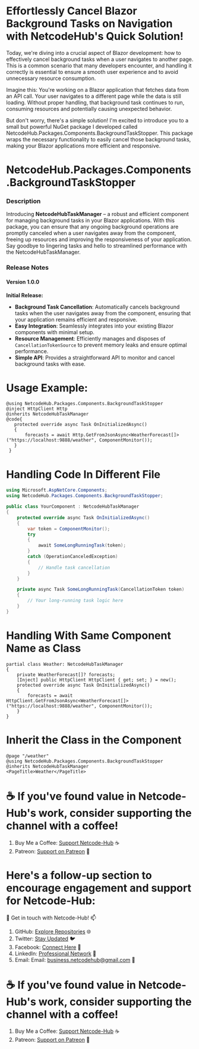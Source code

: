 # Effortlessly Cancel Blazor Background Tasks on Navigation with NetcodeHub's Quick Solution!

Today, we're diving into a crucial aspect of Blazor development: how to effectively cancel background tasks when a user navigates to another page. This is a common scenario that many developers encounter, and handling it correctly is essential to ensure a smooth user experience and to avoid unnecessary resource consumption.

Imagine this: You're working on a Blazor application that fetches data from an API call. Your user navigates to a different page while the data is still loading. Without proper handling, that background task continues to run, consuming resources and potentially causing unexpected behavior.

But don't worry, there's a simple solution! I'm excited to introduce you to a small but powerful NuGet package I developed called NetcodeHub.Packages.Components.BackgroundTaskStopper. This package wraps the necessary functionality to easily cancel those background tasks, making your Blazor applications more efficient and responsive.

# NetcodeHub.Packages.Components.BackgroundTaskStopper
### Description
Introducing **NetcodeHubTaskManager** – a robust and efficient component for managing background tasks in your Blazor applications. With this package, you can ensure that any ongoing background operations are promptly canceled when a user navigates away from the component, freeing up resources and improving the responsiveness of your application. Say goodbye to lingering tasks and hello to streamlined performance with the NetcodeHubTaskManager.

### Release Notes

#### Version 1.0.0

**Initial Release:**

- **Background Task Cancellation**: Automatically cancels background tasks when the user navigates away from the component, ensuring that your application remains efficient and responsive.
- **Easy Integration**: Seamlessly integrates into your existing Blazor components with minimal setup.
- **Resource Management**: Efficiently manages and disposes of `CancellationTokenSource` to prevent memory leaks and ensure optimal performance.
- **Simple API**: Provides a straightforward API to monitor and cancel background tasks with ease.

# Usage Example:
    @using NetcodeHub.Packages.Components.BackgroundTaskStopper
    @inject HttpClient Http
    @inherits NetcodeHubTaskManager
    @code{
       protected override async Task OnInitializedAsync()
       {
           forecasts = await Http.GetFromJsonAsync<WeatherForecast[]>("https://localhost:9888/weather", ComponentMonitor());
       }
     }

 
# Handling Code In Different File
```csharp
using Microsoft.AspNetCore.Components;
using NetcodeHub.Packages.Components.BackgroundTaskStopper;

public class YourComponent : NetcodeHubTaskManager
{
    protected override async Task OnInitializedAsync()
    {
        var token = ComponentMonitor();
        try
        {
            await SomeLongRunningTask(token);
        }
        catch (OperationCanceledException)
        {
            // Handle task cancellation
        }
    }

    private async Task SomeLongRunningTask(CancellationToken token)
    {
        // Your long-running task logic here
    }
}
```
# Handling With Same Component Name as Class
    partial class Weather: NetcodeHubTaskManager
    {
        private WeatherForecast[]? forecasts;
        [Inject] public HttpClient HttpClient { get; set; } = new();
        protected override async Task OnInitializedAsync()
        {
            forecasts = await HttpClient.GetFromJsonAsync<WeatherForecast[]>("https://localhost:9888/weather", ComponentMonitor());
        }
    }

# Inherit the Class in the Component
    @page "/weather"
    @using NetcodeHub.Packages.Components.BackgroundTaskStopper
    @inherits NetcodeHubTaskManager 
    <PageTitle>Weather</PageTitle>

   
# ☕️ If you've found value in Netcode-Hub's work, consider supporting the channel with a coffee!
1. Buy Me a Coffee: [Support Netcode-Hub](https://www.buymeacoffee.com/NetcodeHub) ☕️
2. Patreon: [Support on Patreon](https://patreon.com/user?u=113091185&utm_medium=unknown&utm_source=join_link&utm_campaign=creatorshare_creator&utm_content=copyLink) 🌟

# Here's a follow-up section to encourage engagement and support for Netcode-Hub:
🌟 Get in touch with Netcode-Hub! 📫
1. GitHub: [Explore Repositories](https://github.com/Netcode-Hub/Netcode-Hub) 🌐
2. Twitter: [Stay Updated](https://twitter.com/NetcodeHub) 🐦
3. Facebook: [Connect Here](https://web.facebook.com/NetcodeHub) 📘
4. LinkedIn: [Professional Network](https://www.linkedin.com/in/netcode-hub-90b188258/) 🔗
5. Email: Email: [business.netcodehub@gmail.com](mailto:business.netcodehub@gmail.com) 📧
   
# ☕️ If you've found value in Netcode-Hub's work, consider supporting the channel with a coffee!
1. Buy Me a Coffee: [Support Netcode-Hub](https://www.buymeacoffee.com/NetcodeHub) ☕️
2. Patreon: [Support on Patreon](https://patreon.com/user?u=113091185&utm_medium=unknown&utm_source=join_link&utm_campaign=creatorshare_creator&utm_content=copyLink) 🌟
